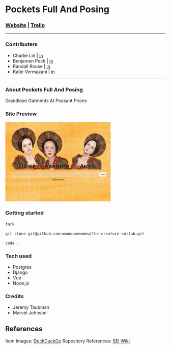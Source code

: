 # Pockets Full And Posing

### [Website](https://pockets-full-and-posing.herokuapp.com/) | [Trello](https://trello.com/b/CpmBI2JS/hackathon2)

---

### Contributers

- Charlie Lin | [in](https://www.linkedin.com/in/charlie-lin1988/)
- Benjamen Peck | [in](https://www.linkedin.com/in/benjaminlpeck/)
- Randall Rouse | [in](https://www.linkedin.com/in/randall-rouse/)
- Katie Vermazani | [in](https://www.linkedin.com/in/user02387456/)

---

### About Pockets Full And Posing

Grandiose Garments At Peasant Prices

### Site Preview

<img height="250" src="./Screen Shot 2022-02-03 at 9.23.43 PM.png" alt="landingpage">

### Getting started

```
fork
```

```
git clone git@github.com:moomoomewmew/the-creature-collab.git
```

```
code .
```

### Tech used

- Postgres
- Django
- Vue
- Node.js

### Credits

- Jeremy Taubman
- Marvel Johnson

## References

Item Images: [DuckDuckGo](www.duckduckgo.com)
Repository References: [SEI Wiki](https://github.com/SEI-R-11-8/class_wiki)
